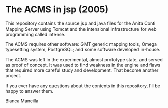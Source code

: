 The ACMS in jsp (2005)
======================

This repository contains the source jsp and java files for the 
Anita Conti Mapping Server using Tomcat and the intensional infrastructure
for web programming called intense.

The ACMS requires other software: GMT generic mapping tools, Omega typesetting 
system, PostgreSQL; and some software developed in-house.

The ACMS was left in the experimental, almost prototype state, and
served as proof of concept. It was used to find weakness in the engine
and flaws that required more careful study and development. That become
another project.

If you ever have any questions about the contents in this repository, 
I'll be happy to answer them.

Blanca Mancilla

